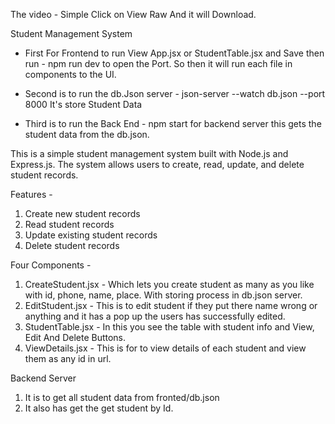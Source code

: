 The video - Simple Click on View Raw And it will Download.

Student Management System 

- First For Frontend to run View App.jsx or StudentTable.jsx and Save then run - npm run dev to open the Port.
  So then it will run each file in components to the UI.

- Second is to run the db.Json server - json-server --watch db.json --port 8000
  It's store Student Data

- Third is to run the Back End - npm start for backend server
  this gets the student data from the db.json.


This is a simple student management system built with Node.js and Express.js. The system allows users to create, read, update, and delete student records.

Features -
1. Create new student records
2. Read student records
3. Update existing student records
4. Delete student records

Four Components - 
1. CreateStudent.jsx - Which lets you create student as many as you like with id, phone, name, place. With storing process in db.json server.
2. EditStudent.jsx - This is to edit student if they put there name wrong or anything and it has a pop up the users has successfully edited.
3. StudentTable.jsx - In this you see the table with student info and View, Edit And Delete Buttons.
4. ViewDetails.jsx - This is for to view details of each student and view them as any id in url.

Backend Server

1. It is to get all student data from fronted/db.json
2. It also has get the get student by Id. 

